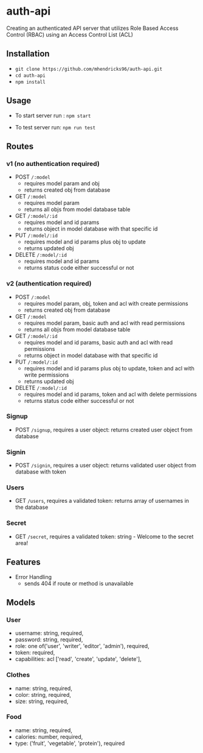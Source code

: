# auth-api

Creating an authenticated API server that utilizes Role Based Access Control (RBAC) using an Access Control List (ACL)

## Installation

- `git clone https://github.com/mhendricks96/auth-api.git`
- `cd auth-api`
- `npm install`

## Usage

- To start server run : `npm start`

- To test server run: `npm run test`

## Routes

### v1 (no authentication required)

- POST `/:model`
  - requires model param and obj
  - returns created obj from database
- GET `/:model`
  - requires model param
  - returns all objs from model database table
- GET `/:model/:id`
  - requires model and id params
  - returns object in model database with that specific id
- PUT `/:model/:id`
  - requires model and id params plus obj to update
  - returns updated obj
- DELETE `/:model/:id`
  - requires model and id params
  - returns status code either successful or not

### v2 (authentication required)

- POST `/:model`
  - requires model param, obj, token and acl with create permissions
  - returns created obj from database
- GET `/:model`
  - requires model param, basic auth and acl with read permissions
  - returns all objs from model database table
- GET `/:model/:id`
  - requires model and id params, basic auth and acl with read permissions
  - returns object in model database with that specific id
- PUT `/:model/:id`
  - requires model and id params plus obj to update, token and acl with write permissions
  - returns updated obj
- DELETE `/:model/:id`
  - requires model and id params, token and acl with delete permissions
  - returns status code either successful or not

### Signup

- POST `/signup`, requires a user object: returns created user object from database

### Signin

- POST `/signin`, requires a user object: returns validated user object from database with token

### Users

- GET `/users`, requires a validated token: returns array of usernames in the database

### Secret

- GET `/secret`, requires a validated token: string - Welcome to the secret area!

## Features

- Error Handling
  - sends 404 if route or method is unavailable

## Models

### User

- username: string, required,
- password: string, required,
- role: one of('user', 'writer', 'editor', 'admin'), required,
- token: required,
- capabilities: acl ['read', 'create', 'update', 'delete'],

### Clothes

- name: string, required,
- color: string, required,
- size: string, required,

### Food

- name: string, required,
- calories: number, required,
- type: ('fruit', 'vegetable', 'protein'), required
